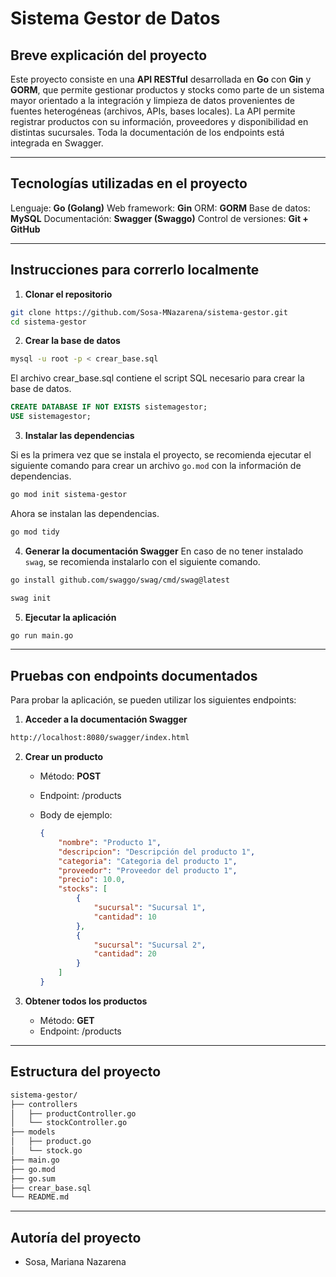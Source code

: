 # Sistema Gestor de Datos

## Breve explicación del proyecto

Este proyecto consiste en una **API RESTful** desarrollada en **Go** con **Gin** y **GORM**, que permite gestionar productos y stocks como parte de un sistema mayor orientado a la integración y limpieza de datos provenientes de fuentes heterogéneas (archivos, APIs, bases locales). La API permite registrar productos con su información, proveedores y disponibilidad en distintas sucursales. Toda la documentación de los endpoints está integrada en Swagger.

---

## Tecnologías utilizadas en el proyecto

Lenguaje: **Go (Golang)**
Web framework: **Gin**
ORM: **GORM**
Base de datos: **MySQL**
Documentación: **Swagger (Swaggo)**
Control de versiones: **Git + GitHub**

---

## Instrucciones para correrlo localmente

1. **Clonar el repositorio**

```bash
git clone https://github.com/Sosa-MNazarena/sistema-gestor.git
cd sistema-gestor
```

2. **Crear la base de datos**

```bash
mysql -u root -p < crear_base.sql

```
El archivo crear_base.sql contiene el script SQL necesario para crear la base de datos.

```sql
CREATE DATABASE IF NOT EXISTS sistemagestor;
USE sistemagestor;
```

3. **Instalar las dependencias**

Si es la primera vez que se instala el proyecto, se recomienda ejecutar el siguiente comando para crear un archivo `go.mod` con la información de dependencias.

```bash
go mod init sistema-gestor
```
Ahora se instalan las dependencias.

```bash
go mod tidy
```

4. **Generar la documentación Swagger**
En caso de no tener instalado `swag`, se recomienda instalarlo con el siguiente comando.
 ```bash
go install github.com/swaggo/swag/cmd/swag@latest
```

```bash
swag init
```

5. **Ejecutar la aplicación**

```bash
go run main.go
``` 

---

## Pruebas con endpoints documentados

Para probar la aplicación, se pueden utilizar los siguientes endpoints:

1. **Acceder a la documentación Swagger**

```bash
http://localhost:8080/swagger/index.html
```

2. **Crear un producto**

    - Método: **POST**
    - Endpoint: /products
    - Body de ejemplo:

        ```json
        {
            "nombre": "Producto 1",
            "descripcion": "Descripción del producto 1",
            "categoria": "Categoria del producto 1",
            "proveedor": "Proveedor del producto 1",
            "precio": 10.0,
            "stocks": [
                {
                    "sucursal": "Sucursal 1",
                    "cantidad": 10
                },
                {
                    "sucursal": "Sucursal 2",
                    "cantidad": 20
                }
            ]
        }
        ```

3. **Obtener todos los productos**

    - Método: **GET**
    - Endpoint: /products

---

## Estructura del proyecto

```bash
sistema-gestor/
├── controllers
│   ├── productController.go
│   └── stockController.go
├── models
│   ├── product.go
│   └── stock.go
├── main.go
├── go.mod
├── go.sum
├── crear_base.sql
└── README.md
```
---

## Autoría del proyecto

- Sosa, Mariana Nazarena